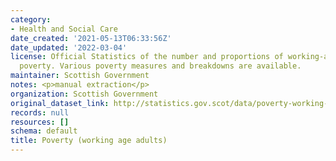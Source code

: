 ```yaml
---
category:
- Health and Social Care
date_created: '2021-05-13T06:33:56Z'
date_updated: '2022-03-04'
license: Official Statistics of the number and proportions of working-age adults in
  poverty. Various poverty measures and breakdowns are available.
maintainer: Scottish Government
notes: <p>manual extraction</p>
organization: Scottish Government
original_dataset_link: http://statistics.gov.scot/data/poverty-working-age-adults
records: null
resources: []
schema: default
title: Poverty (working age adults)
---
```

